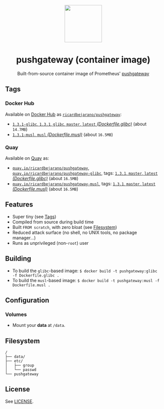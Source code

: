 <p align="center"><img src="https://emojipedia-us.s3.dualstack.us-west-1.amazonaws.com/thumbs/320/apple/198/fire-engine_1f692.png" width="120px"></p>
<h1 align="center">pushgateway (container image)</h1>
<p align="center">Built-from-source container image of Prometheus' <a href="https://github.com/prometheus/pushgateway">pushgateway</a></p>


## Tags

### Docker Hub

Available on [Docker Hub](https://hub.docker.com) as [`ricardbejarano/pushgateway`](https://hub.docker.com/r/ricardbejarano/pushgateway):

- [`1.3.1-glibc`, `1.3.1`, `glibc`, `master`, `latest` *(Dockerfile.glibc)*](https://github.com/ricardbejarano/pushgateway/blob/master/Dockerfile.glibc) (about `14.7MB`)
- [`1.3.1-musl`, `musl` *(Dockerfile.musl)*](https://github.com/ricardbejarano/pushgateway/blob/master/Dockerfile.musl) (about `16.5MB`)

### Quay

Available on [Quay](https://quay.io) as:

- [`quay.io/ricardbejarano/pushgateway`](https://quay.io/repository/ricardbejarano/pushgateway), [`quay.io/ricardbejarano/pushgateway-glibc`](https://quay.io/repository/ricardbejarano/pushgateway-glibc), tags: [`1.3.1`, `master`, `latest` *(Dockerfile.glibc)*](https://github.com/ricardbejarano/pushgateway/blob/master/Dockerfile.glibc) (about `16.5MB`)
- [`quay.io/ricardbejarano/pushgateway-musl`](https://quay.io/repository/ricardbejarano/pushgateway-musl), tags: [`1.3.1`, `master`, `latest` *(Dockerfile.musl)*](https://github.com/ricardbejarano/pushgateway/blob/master/Dockerfile.musl) (about `16.5MB`)


## Features

* Super tiny (see [Tags](#tags))
* Compiled from source during build time
* Built `FROM scratch`, with zero bloat (see [Filesystem](#filesystem))
* Reduced attack surface (no shell, no UNIX tools, no package manager...)
* Runs as unprivileged (non-`root`) user


## Building

- To build the `glibc`-based image: `$ docker build -t pushgateway:glibc -f Dockerfile.glibc .`
- To build the `musl`-based image: `$ docker build -t pushgateway:musl -f Dockerfile.musl .`


## Configuration

### Volumes

- Mount your **data** at `/data`.


## Filesystem

```
/
├── data/
├── etc/
│   ├── group
│   └── passwd
└── pushgateway
```


## License

See [LICENSE](https://github.com/ricardbejarano/pushgateway/blob/master/LICENSE).
